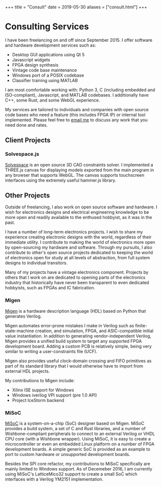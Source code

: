 +++
title = "Consult"
date = 2019-05-30
aliases = ["consult.html"]
+++

# Consulting Services
I have been freelancing on and off since September 2015. I offer
software and hardware development services such as:

* Desktop GUI applications using Qt 5
* Javascript widgets
* FPGA design synthesis
* Vintage code base maintenance
* Windows port of a POSIX codebase
* Classifier training using MATLAB

I am most comfortable working with: Python 3, C (including embedded and ISO-compliant), Javascript,
and MATLAB codebases. I additionally have C++, some Rust, and some WebGL experience.

My services are tailored to individuals and companies with open source
code bases who need a feature (this includes FPGA IP) or internal tool implemented.
Please feel free to <a href="mailto:wjones@wdj-consulting.com">email me</a> to discuss any work that
you need done and rates.

## Client Projects
### Solvespace.js
[Solvespace](http://solvespace.com/index.pl) is an open source 3D CAD constraints solver. I
implemented a THREE.js canvas for displaying models exported from the main program
in any browser that supports WebGL. The canvas supports touchscreen interfaces
using the extremely useful hammer.js library.

<!-- <h3>ARTIQ</h3>

<h3>HDMI2USB</h3> -->

## Other Projects
Outside of freelancing, I also work on open source software and hardware. I
wish for electronics designs and electrical engineering knowledge to be more open
and readily available to the enthused hobbyist, as it was in the past.

I have a number of long-term electronics projects. I wish to share my experience
creating electronic designs with the world, regardless of their immediate utility. I contribute to making the world of
electronics more open by open-sourcing my hardware and software. Through my pursuits, I also
contribute to other's open source projects dedicated to keeping the world of
electronics open for study at all levels of abstraction, from full system designs
to individual transitors.

Many of my projects have a vintage electronics component. Projects by others that
I work on are dedicated to opening parts of the electronics industry that historically have
never been transparent to even dedicated hobbyists, such as FPGAs and IC fabrication.

### Migen
[Migen](https://github.com/m-labs/migen) is a hardware description language (HDL) based on Python that generates Verilog.

Migen automates error-prone mistakes I make in Verilog such as finite-state-machine creation,
and simulation, FPGA, and ASIC-compatible initial value instantiation. In addition to
generating vendor-independent Verilog, Migen provides a unified build system to target
any supported FPGA development board. Adding a custom PCB is relatively simple, being
very similar to writing a user-constraints file (UCF).

Migen also provides useful clock-domain crossing and FIFO primitives as part of its standard library that I would
otherwise have to import from external HDL projects.

My contributions to Migen include:
* Xilinx ISE support for Windows
* Windows iverilog VPI support (pre 1.0 API)
* Project IceStorm backend


### MiSoC
[MiSoC](https://github.com/m-labs/misoc) is a system-on-a-chip (SoC) designer based on Migen.
MiSoC provides a build system, a set of C and Rust libraries, and a number of Wishbone-compliant peripherals
to connect to an external Verilog or VHDL CPU core (with a Wishbone wrapper). Using MiSoC, it
is easy to create a microcontroller or even an embedded Linux platform on a number
of FPGA development boards. A simple generic SoC is provided as an example to port
to custom hardware or unsupported development boards.

Besides the SPI core refactor, my contributions to MiSoC specifically are mainly
limited to Windows support. As of Decemeber 2016, I am currently using MiSoC's LatticeMico32 support to
create a small SoC which interfaces with a Verilog YM2151 implementation.
